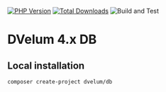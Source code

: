 [![PHP Version](https://img.shields.io/badge/php-7.4%2B-blue.svg)](https://packagist.org/packages/dvelum/db)
[![Total Downloads](https://img.shields.io/packagist/dt/dvelum/dvelum-core.svg?style=flat-square)](https://packagist.org/packages/dvelum/db)
![Build and Test](https://github.com/dvelum/db/workflows/Build%20and%20Test/badge.svg?branch=master&event=push)

DVelum 4.x DB
======

Local installation
-----

```
composer create-project dvelum/db
```